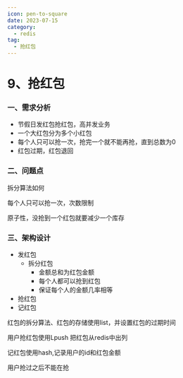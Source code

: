 ```yaml
---
icon: pen-to-square
date: 2023-07-15
category:
  - redis
tag:
  - 抢红包
---
```

# 9、抢红包



### 一、需求分析

- 节假日发红包抢红包，高并发业务
- 一个大红包分为多个小红包
- 每个人只可以抢一次，抢完一个就不能再抢，直到总数为0
- 红包过期，红包退回

### 二、问题点

拆分算法如何

每个人只可以抢一次，次数限制

原子性，没抢到一个红包就要减少一个库存



### 三、架构设计

- 发红包
  - 拆分红包
    - 金额总和为红包金额
    - 每个人都可以抢到红包
    - 保证每个人的金额几率相等
- 抢红包
- 记红包

红包的拆分算法、红包的存储使用list，并设置红包的过期时间

用户抢红包使用Lpush 把红包从redis中出列

记红包使用hash,记录用户的id和红包金额

用户抢过之后不能在抢

